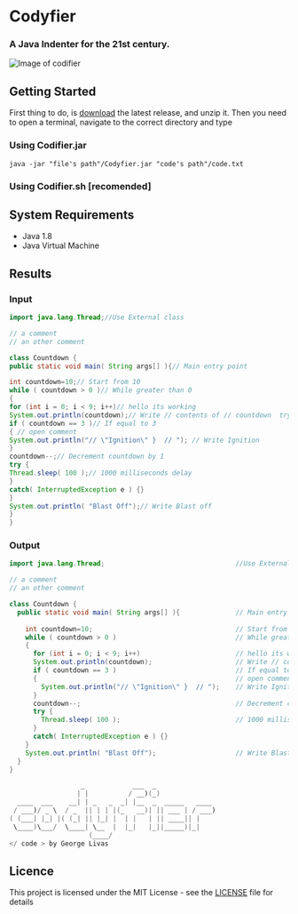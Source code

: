 # Codyfier

### A Java Indenter for the 21st century.
![Image of codifier](https://github.com/giorgoslivas/Codyfier/blob/master/Readme_resources/logo.png)
## Getting Started
First thing to do, is [download](https://github.com/giorgoslivas/Codyfier/releases) the latest release, and unzip it. Then you need to open a terminal, navigate to the correct directory and type

### Using Codifier.jar
```jshelllanguage
java -jar "file's path"/Codyfier.jar "code's path"/code.txt 
```

### Using Codifier.sh [recomended]

## System Requirements

* Java 1.8 
* Java Virtual Machine

## Results

### Input

```java
import java.lang.Thread;//Use External class

// a comment
// an other comment

class Countdown {
public static void main( String args[] ){// Main entry point

int countdown=10;// Start from 10
while ( countdown > 0 )// While greater than 0
{
for (int i = 0; i < 9; i++)// hello its working
System.out.println(countdown);// Write // contents of // countdown  trying to have // in a comment
if ( countdown == 3 )// If equal to 3
{ // open comment
System.out.println("// \"Ignition\" }  // "); // Write Ignition
}
countdown--;// Decrement countdown by 1
try {
Thread.sleep( 100 );// 1000 milliseconds delay
}
catch( InterruptedException e ) {}
}
System.out.println( "Blast Off");// Write Blast off
}
}
```

### Output

```java
import java.lang.Thread;                                 //Use External class

// a comment
// an other comment

class Countdown {
  public static void main( String args[] ){              // Main entry point
    
    int countdown=10;                                    // Start from 10
    while ( countdown > 0 )                              // While greater than 0
    {
      for (int i = 0; i < 9; i++)                        // hello its working
      System.out.println(countdown);                     // Write // contents of // countdown  trying to have // in a comment
      if ( countdown == 3 )                              // If equal to 3
      {                                                  // open comment
        System.out.println("// \"Ignition\" }  // ");    // Write Ignition
      }
      countdown--;                                       // Decrement countdown by 1
      try {
        Thread.sleep( 100 );                             // 1000 milliseconds delay
      }
      catch( InterruptedException e ) {}
    }
    System.out.println( "Blast Off");                    // Write Blast off
  }
}

                  _            ___  _               
                 | |          / __)(_)              
  ____  ___    __| | _   _  _| |__  _  _____   ____ 
 / ___)/ _ \  / _  || | | |(_   __)| || ___ | / ___)
( (___| |_| |( (_| || |_| |  | |   | || ____|| |    
 \____)\___/  \____| \__  |  |_|   |_||_____)|_|    
                    (____/                          
</ code > by George Livas
```


## Licence
This project is licensed under the MIT License - see the [LICENSE](https://github.com/giorgoslivas/Codyfier/blob/master/LICENSE) file for details
